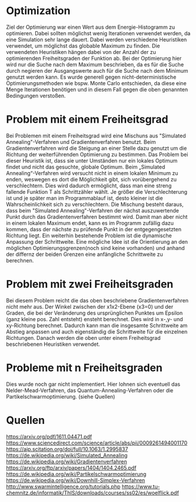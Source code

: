 # Optimization
Ziel der Optimierung war einen Wert aus dem Energie-Histogramm zu optimieren. Dabei sollten möglichst wenig Iterationen verwendet werden, da eine Simulation sehr lange dauert. Dabei werden verschiedene Heuristiken verwendet, um möglichst das globable Maximum zu finden. Die verwendeten Heuristiken hängen dabei von der Anzahl der zu optimierenden Freiheitsgraden der Funktion ab.
Bei der Optimierung hier wird nur die Suche nach dem Maximum beschrieben, da es für die Suche durch negieren der Ausgangswerte auch für die Suche nach dem Minimum genutzt werden kann.
Es wurde generell gegen nicht-deterministische Optimierungsmethoden wie bspw. Monte Carlo entschieden, da diese eine Menge Iterationen benötigen und in diesem Fall gegen die oben genannten Bedingungen verstoßen.
# Problem mit einem Freiheitsgrad
Bei Problemen mit einem Freiheitsgrad wird eine Mischuns aus "Simulated Annealing"-Verfahren und Gradientenverfahren benutzt.
Beim Gradientenverfahren wird die Steigung an einer Stelle dazu genutzt um die Richtung der weiterführenden Optimierung zu bestimmen. Das Problem bei dieser Heuristik ist, dass sie unter Umständen nur ein lokales Optimum findet und nicht das gesuchte, globale Optimum.
Beim  „Simulated Annealing“-Verfahren wird versucht nicht in einem lokalen Minimum zu enden, weswegen es dort die Möglichkeit gibt, sich vorübergehend zu verschlechtern. Dies wird dadurch ermöglicht, dass man eine streng fallende Funktion T als Schrittzähler wählt. Je größer die Verschlechterung ist und je später man im Programmablauf ist, desto kleiner ist die Wahrscheinlichkeit sich zu verschlechtern.
Die Mischung besteht daraus, dass beim "Simulated Annealing"-Verfahren der nächst auszuwertende Punkt durch das Gradientenverfahren bestimmt wird. Damit man aber nicht in einem lokalen Maximum endet, kann es im Programm zufällig dazu kommen, dass der nächste zu prüfende Punkt in der entgegengesetzten Richtung liegt.
Ein weiterhin bestehende Problem ist die dynamische Anpassung der Schrittweite. Eine mögliche Idee ist die Orientierung an den möglichen Optimierungsgrenzen(noch sind keine vorhanden) und anhand der differnz der beiden Grenzen eine anfängliche Schrittweite zu berechnen.
# Problem mit zwei Freiheitsgraden
Bei diesem Problem reicht die das oben beschriebene Gradientenverfahren nicht mehr aus. Der Winkel zwischen der x1x2-Ebene (x3=0) und der Graden, die bei der Veränderung des ursprünglichen Punktes um Epsilon (ganz kleine pos. Zahl entsteht) ensteht berechnet.
Dies wird in x-,y- und xy-Richtung berechnet. Dadurch kann man die insgesamte Schrittweite am Abstieg anpassen und auch eigenständig die Schrittweite für die einzelnen Richtungen.
Danach werden die oben unter einem Freiheitsgrad beschriebenen Heuristiken verwendet.
# Probleme mit n Freiheitsgraden
Dies wurde noch gar nicht implementiert. Hier lohnen sich eventuell das Nelder-Mead-Verfahren, das Quantum-Annealing-Verfahren oder die Partikelschwarmoptimierung. (siehe Quellen)
# Quellen
https://arxiv.org/pdf/1611.04471.pdf
https://www.sciencedirect.com/science/article/abs/pii/0009261494001170
https://aip.scitation.org/doi/full/10.1063/1.2995837
https://de.wikipedia.org/wiki/Simulated_Annealing
https://de.wikipedia.org/wiki/Gradientenverfahren
https://arxiv.org/ftp/arxiv/papers/1404/1404.2465.pdf
https://de.wikipedia.org/wiki/Partikelschwarmoptimierung
https://de.wikipedia.org/wiki/Downhill-Simplex-Verfahren
http://www.swarmintelligence.org/tutorials.php
https://www.tu-chemnitz.de/informatik/ThIS/downloads/courses/ss02/es/woelflick.pdf
